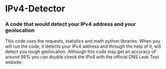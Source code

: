 # IPv4-Detector

### A code that would detect your IPv4 address and your geolocation

This code uses the requests, statistics and math python libraries. When you will run the code, it detects your IPv4 address and through the help of it, will detect you rough geolocation. Although this code may get an accuracy of around 98% you can double check the IPv4 with the official DNS Leak Test website. 
